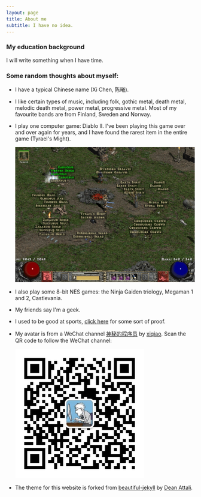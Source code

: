 ```yaml
---
layout: page
title: About me
subtitle: I have no idea.
---
```


### My education background

I will write something when I have time.

### Some random thoughts about myself:

- I have a typical Chinese name (Xi Chen, 陈曦).  

- I like certain types of music, including folk, gothic metal, death metal, melodic death metal, power metal, progressive metal. Most of my favourite bands are from Finland, Sweden and Norway.  

- I play one computer game: Diablo II. I've been playing this game over and over again for years, and I have found the rarest item in the entire game (Tyrael's Might).  
  
  ![](/img/tyrael's_might.jpg)
  
- I also play some 8-bit NES games: the Ninja Gaiden triology, Megaman 1 and 2, Castlevania.  

- My friends say I'm a geek.  

- I used to be good at sports, [click here](https://flic.kr/s/aHskDDW8Y1) for some sort of proof.

- My avatar is from a WeChat channel [神秘的程序员](http://blog.xiqiao.info/category/programmers) by [xiqiao](http://blog.xiqiao.info/about). Scan the QR code to follow the WeChat channel:  
  
  ![](/img/qrcode_for_gh_3a770c0bc91e_344.jpg)

- The theme for this website is forked from [beautiful-jekyll](https://github.com/daattali/beautiful-jekyll) by [Dean Attali](https://deanattali.com/).

